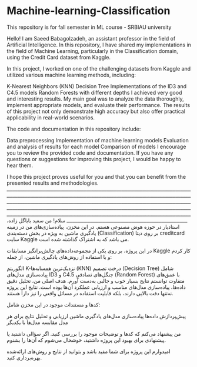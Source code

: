 # Machine-learning-Classification
This repository is for fall semester in ML course - SRBIAU university

Hello! I am Saeed Babagolzadeh, an assistant professor in the field of Artificial Intelligence. In this repository, I have shared my implementations in the field of Machine Learning, particularly in the Classification domain, using the Credit Card dataset from Kaggle.

In this project, I worked on one of the challenging datasets from Kaggle and utilized various machine learning methods, including:

K-Nearest Neighbors (KNN)
Decision Tree
Implementations of the ID3 and C4.5 models
Random Forests with different depths
I achieved very good and interesting results. My main goal was to analyze the data thoroughly, implement appropriate models, and evaluate their performance. The results of this project not only demonstrate high accuracy but also offer practical applicability in real-world scenarios.

The code and documentation in this repository include:

Data preprocessing
Implementation of machine learning models
Evaluation and analysis of results for each model
Comparison of models
I encourage you to review the provided code and documentation. If you have any questions or suggestions for improving this project, I would be happy to hear them.

I hope this project proves useful for you and that you can benefit from the presented results and methodologies.
ــــــــــــــــــــــــــــــــــــــــــــــــــــــــــــــــــــــــــــــــــــــــــــــــــــــــــــــــــــــــــــــــــــــــــــــــــــــــــــــــــــــــــــــــــــــــــــــــــــــــــــــــــــــــــــــــــــــــــــــــــــــــــــــــــــــــــــــــــــــــــــــــــــــــــــــــــــــــــــــــــــــــــــــــــــــــــــــــــــــــــــــــــــــــــــــــــــــــــــــــــــــــــــــــــــــــــــــــــــــــــــــــــــــــــــــــــــــــــــــــــــــــــــــــــــــــــــــــــــــــــــــــــــــــــــــــــــــــــــــــــــــــــــــــــــــــــــــــــــــــــــــــــــــــــــــــــــــــــــــــــــــــــــــــــــــــــــــــــــــــــــــــــ
سلام! من سعید باباگل زاده، استادیار در حوزه هوش مصنوعی هستم. در این مخزن، پیاده‌سازی‌های من در زمینه یادگیری ماشین به‌ ویژه در بخش دسته‌بندی (Classification) بر روی دیتا creditcard سایت Kaggle می باشد که به اشتراک گذاشته شده است.

در این پروژه، بر روی یکی از مجموعه‌داده‌های چالش‌برانگیز مسابقات Kaggle کار کردم و با استفاده از روش‌های یادگیری ماشین، از جمله:

الگوریتم K-نزدیک‌ترین همسایه‌ها (KNN)
درخت تصمیم (Decision Tree)
شامل پیاده‌سازی مدل‌های ID3 و C4.5
جنگل‌های تصادفی (Random Forest) با عمق‌های متفاوت
توانستم نتایج بسیار خوب و جالبی به‌دست آورم. هدف اصلی من، تحلیل دقیق داده‌ها، پیاده‌سازی مدل‌های مناسب و ارزیابی عملکرد آن‌ها بوده است. نتایج این پروژه نه‌تنها دقت بالایی دارند، بلکه قابلیت استفاده در مسائل واقعی را نیز دارا هستند.

کدها و مستندات موجود در این مخزن شامل:

پیش‌پردازش داده‌ها
پیاده‌سازی مدل‌های یادگیری ماشین
ارزیابی و تحلیل نتایج برای هر مدل
مقایسه مدل‌ها با یکدیگر

من پیشنهاد می‌کنم که کدها و توضیحات موجود را بررسی کنید. اگر سؤالی داشتید یا پیشنهادی برای بهبود این پروژه داشتید، خوشحال می‌شوم که آن‌ها را بشنوم.

امیدوارم این پروژه برای شما مفید باشد و بتوانید از نتایج و روش‌های ارائه‌شده بهره‌برداری کنید.

